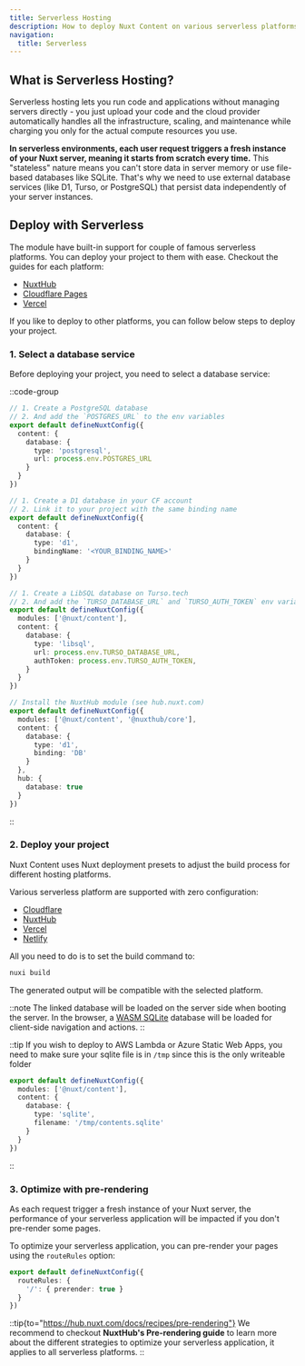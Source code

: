 ```yaml
---
title: Serverless Hosting
description: How to deploy Nuxt Content on various serverless platforms.
navigation:
  title: Serverless
---
```


## What is Serverless Hosting?

Serverless hosting lets you run code and applications without managing servers directly - you just upload your code and the cloud provider automatically handles all the infrastructure, scaling, and maintenance while charging you only for the actual compute resources you use.

**In serverless environments, each user request triggers a fresh instance of your Nuxt server, meaning it starts from scratch every time.** This "stateless" nature means you can't store data in server memory or use file-based databases like SQLite. That's why we need to use external database services (like D1, Turso, or PostgreSQL) that persist data independently of your server instances.

## Deploy with Serverless

The module have built-in support for couple of famous serverless platforms. You can deploy your project to them with ease. Checkout the guides for each platform:

- [NuxtHub](/docs/deploy/nuxthub)
- [Cloudflare Pages](/docs/deploy/cloudflare-pages)
- [Vercel](/docs/deploy/vercel)

If you like to deploy to other platforms, you can follow below steps to deploy your project.

### 1. Select a database service

Before deploying your project, you need to select a database service:

::code-group
```ts [PostgreSQL]
// 1. Create a PostgreSQL database
// 2. And add the `POSTGRES_URL` to the env variables
export default defineNuxtConfig({
  content: {
    database: {
      type: 'postgresql',
      url: process.env.POSTGRES_URL
    }
  }
})
```

```ts [Cloudflare D1]
// 1. Create a D1 database in your CF account
// 2. Link it to your project with the same binding name
export default defineNuxtConfig({
  content: {
    database: {
      type: 'd1',
      bindingName: '<YOUR_BINDING_NAME>'
    }
  }
})
```

```ts [LibSQL]
// 1. Create a LibSQL database on Turso.tech
// 2. And add the `TURSO_DATABASE_URL` and `TURSO_AUTH_TOKEN` env variables
export default defineNuxtConfig({
  modules: ['@nuxt/content'],
  content: {
    database: {
      type: 'libsql',
      url: process.env.TURSO_DATABASE_URL,
      authToken: process.env.TURSO_AUTH_TOKEN,
    }
  }
})
```

```ts [NuxtHub]
// Install the NuxtHub module (see hub.nuxt.com)
export default defineNuxtConfig({
  modules: ['@nuxt/content', '@nuxthub/core'],
  content: {
    database: {
      type: 'd1',
      binding: 'DB'
    }
  },
  hub: {
    database: true
  }
})
```
::

### 2. Deploy your project

Nuxt Content uses Nuxt deployment presets to adjust the build process for different hosting platforms.

Various serverless platform are supported with zero configuration:

- [Cloudflare](https://nuxt.com/deploy/cloudflare)
- [NuxtHub](https://nuxt.com/deploy/nuxthub)
- [Vercel](https://nuxt.com/deploy/vercel)
- [Netlify](https://nuxt.com/deploy/netlify)

All you need to do is to set the build command to:

```bash [Terminal]
nuxi build
```

The generated output will be compatible with the selected platform.

::note
The linked database will be loaded on the server side when booting the server. In the browser, a [WASM SQLite](/docs/advanced/database#wasm-sqlite-in-browser) database will be loaded for client-side navigation and actions.
::

::tip
If you wish to deploy to AWS Lambda or Azure Static Web Apps, you need to make sure your sqlite file is in `/tmp` since this is the only writeable folder

```ts
export default defineNuxtConfig({
  modules: ['@nuxt/content'],
  content: {
    database: {
      type: 'sqlite',
      filename: '/tmp/contents.sqlite'
    }
  }
})
```
::

### 3. Optimize with pre-rendering

As each request trigger a fresh instance of your Nuxt server, the performance of your serverless application will be impacted if you don't pre-render some pages.

To optimize your serverless application, you can pre-render your pages using the `routeRules` option:

```ts [nuxt.config.ts]
export default defineNuxtConfig({
  routeRules: {
    '/': { prerender: true }
  }
})
```

::tip{to="https://hub.nuxt.com/docs/recipes/pre-rendering"}
We recommend to checkout **NuxtHub's Pre-rendering guide** to learn more about the different strategies to optimize your serverless application, it applies to all serverless platforms.
::
